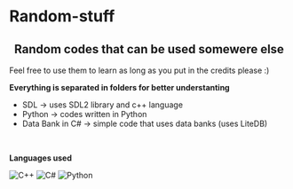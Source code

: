 # Random-stuff
<h2 align="center">Random codes that can be used somewere else</h2>

Feel free to use them to learn as long as you put in the credits please :)


**Everything is separated in folders for better understanting**

- SDL -> uses SDL2 library and c++ language
- Python -> codes written in Python
- Data Bank in C# -> simple code that uses data banks (uses LiteDB)


<br>

**Languages used**


![C++](https://img.shields.io/badge/C%2B%2B-00599C?style=for-the-badge&logo=c%2B%2B&logoColor=white)
![C#](https://img.shields.io/badge/C%23-239120?style=for-the-badge&logo=c-sharp&logoColor=white)
![Python](https://img.shields.io/badge/Python-14354C?style=for-the-badge&logo=python&logoColor=white)


